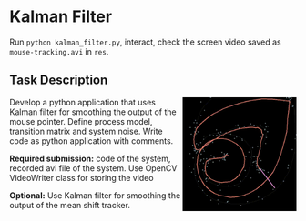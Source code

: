 # Kalman Filter

Run `python kalman_filter.py`, interact, check the screen video saved as `mouse-tracking.avi` in `res`.

## Task Description

<img src="./assets/mouse-tracking.gif" height="200" align="right"/>

Develop a python application that uses Kalman filter for smoothing the output of the mouse pointer. Define process model, transition matrix and system noise. Write code as python application with comments.

**Required submission:** code of the system, recorded avi file of the system. Use OpenCV VideoWriter class for storing the video

**Optional:** Use Kalman filter for smoothing the output of the mean shift tracker.
